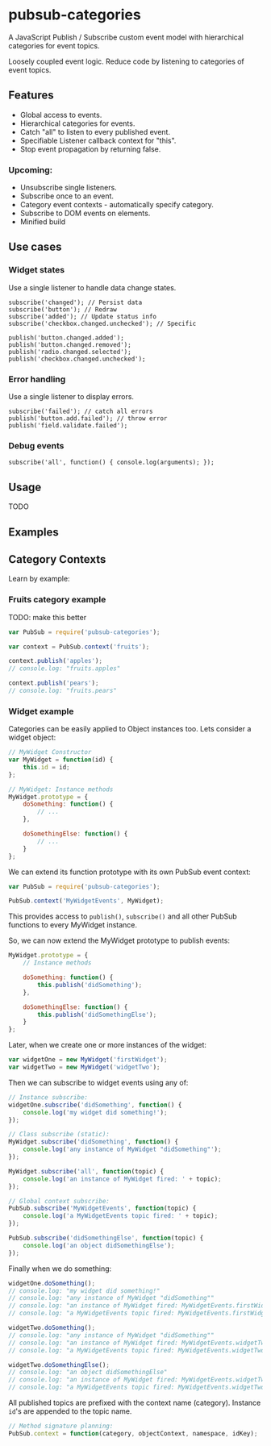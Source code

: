 pubsub-categories
================
A JavaScript Publish / Subscribe custom event model with hierarchical categories for event topics.

Loosely coupled event logic.
Reduce code by listening to categories of event topics.

Features
--------
- Global access to events.
- Hierarchical categories for events.
- Catch "all" to listen to every published event.
- Specifiable Listener callback context for "this".
- Stop event propagation by returning false.

### Upcoming:
- Unsubscribe single listeners.
- Subscribe once to an event.
- Category event contexts - automatically specify category.
- Subscribe to DOM events on elements.
- Minified build

Use cases
---------
### Widget states
Use a single listener to handle data change states.

	subscribe('changed'); // Persist data
	subscribe('button'); // Redraw
	subscribe('added'); // Update status info
	subscribe('checkbox.changed.unchecked'); // Specific

	publish('button.changed.added');
	publish('button.changed.removed');
	publish('radio.changed.selected');
	publish('checkbox.changed.unchecked');


### Error handling
Use a single listener to display errors.

	subscribe('failed'); // catch all errors
	publish('button.add.failed'); // throw error
	publish('field.validate.failed');

### Debug events

	subscribe('all', function() { console.log(arguments); });

Usage
-----
TODO

Examples
--------

Category Contexts
-----------------
Learn by example:

### Fruits category example
TODO: make this better
```javascript
var PubSub = require('pubsub-categories');

var context = PubSub.context('fruits');

context.publish('apples');
// console.log: "fruits.apples"

context.publish('pears');
// console.log: "fruits.pears"
```

### Widget example
Categories can be easily applied to Object instances too.
Lets consider a widget object:

```javascript
// MyWidget Constructor
var MyWidget = function(id) {
	this.id = id;
};

// MyWidget: Instance methods
MyWidget.prototype = {
	doSomething: function() {
		// ...
	},

	doSomethingElse: function() {
		// ...
	}
};
```

We can extend its function prototype with its own PubSub event context:

```javascript
var PubSub = require('pubsub-categories');

PubSub.context('MyWidgetEvents', MyWidget);
```

This provides access to `publish()`, `subscribe()` and all other PubSub functions to every MyWidget instance.

So, we can now extend the MyWidget prototype to publish events:

```javascript
MyWidget.prototype = {
	// Instance methods

	doSomething: function() {
		this.publish('didSomething');
	},

	doSomethingElse: function() {
		this.publish('didSomethingElse');
	}
};
```

Later, when we create one or more instances of the widget:

```javascript
var widgetOne = new MyWidget('firstWidget');
var widgetTwo = new MyWidget('widgetTwo');
````

Then we can subscribe to widget events using any of:

```javascript
// Instance subscribe:
widgetOne.subscribe('didSomething', function() {
	console.log('my widget did something!');
});

// Class subscribe (static):
MyWidget.subscribe('didSomething', function() {
	console.log('any instance of MyWidget "didSomething"');
});

MyWidget.subscribe('all', function(topic) {
	console.log('an instance of MyWidget fired: ' + topic);
});

// Global context subscribe:
PubSub.subscribe('MyWidgetEvents', function(topic) {
	console.log('a MyWidgetEvents topic fired: ' + topic);
});

PubSub.subscribe('didSomethingElse', function(topic) {
	console.log('an object didSomethingElse');
});
```

Finally when we do something:
```javascript
widgetOne.doSomething();
// console.log: "my widget did something!"
// console.log: "any instance of MyWidget "didSomething""
// console.log: "an instance of MyWidget fired: MyWidgetEvents.firstWidget.didSomething"
// console.log: "a MyWidgetEvents topic fired: MyWidgetEvents.firstWidget.didSomething"

widgetTwo.doSomething();
// console.log: "any instance of MyWidget "didSomething""
// console.log: "an instance of MyWidget fired: MyWidgetEvents.widgetTwo.didSomething"
// console.log: "a MyWidgetEvents topic fired: MyWidgetEvents.widgetTwo.didSomething"

widgetTwo.doSomethingElse();
// console.log: "an object didSomethingElse"
// console.log: "an instance of MyWidget fired: MyWidgetEvents.widgetTwo.didSomethingElse"
// console.log: "a MyWidgetEvents topic fired: MyWidgetEvents.widgetTwo.didSomethingElse"
```
All published topics are prefixed with the context name (category).
Instance `id`'s are appended to the topic name.

```javascript
// Method signature planning:
PubSub.context = function(category, objectContext, namespace, idKey);
```
